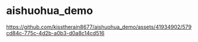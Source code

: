 # aishuohua_demo


https://github.com/kisstherain8677/aishuohua_demo/assets/41934902/579cd84c-775c-4d2b-a0b3-d0a8c14cd516


